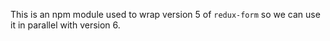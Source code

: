This is an npm module used to wrap version 5 of `redux-form` so we can use it in parallel with version 6.
